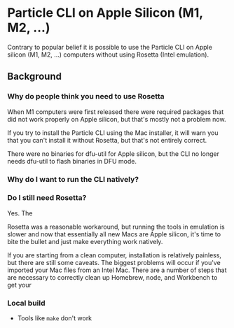 # Particle CLI on Apple Silicon (M1, M2, ...)

Contrary to popular belief it is possible to use the Particle CLI on Apple silicon (M1, M2, ...) computers without using Rosetta (Intel emulation).

## Background

### Why do people think you need to use Rosetta

When M1 computers were first released there were required packages that did not work properly on Apple silicon, but that's mostly not a problem now.

If you try to install the Particle CLI using the Mac installer, it will warn you that you can't install it without Rosetta, but that's not entirely correct.

There were no binaries for dfu-util for Apple silicon, but the CLI no longer needs dfu-util to flash binaries in DFU mode.

### Why do I want to run the CLI natively?


### Do I still need Rosetta?

Yes. The 

Rosetta was a reasonable workaround, but running the tools in emulation is slower and now that essentially all new Macs are Apple silicon, it's time to bite the bullet and just make everything work natively.

If you are starting from a clean computer, installation is relatively painless, but there are still some caveats. The biggest problems will occur if you've imported your Mac files from an Intel Mac. There are a number of steps that are necessary to correctly clean up Homebrew, node, and Workbench to get your 



### Local build

- Tools like `make` don't work
